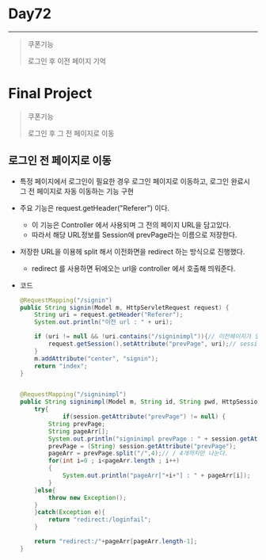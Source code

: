# Day72

---

> 쿠폰기능 
>
> 로그인 후 이전 페이지 기억 

# Final Project

>쿠폰기능 
>
>로그인 후 그 전 페이지로 이동

## 로그인 전 페이지로 이동 

- 특정 페이지에서 로그인이 필요한 경우 로그인 페이지로 이동하고, 로그인 완료시 그 전 페이지로 자동 이동하는 기능 구현 

- 주요 기능은 request.getHeader("Referer") 이다. 

  - 이 기능은 Controller 에서 사용되며 그 전의 페이지 URL을 담고있다.
  - 따라서 해당 URL정보를 Session에 prevPage라는 이름으로 저장한다. 

- 저장한 URL을 이용헤 split 해서 이전화면을 redirect 하는 방식으로 진행했다. 

  - redirect 를 사용하면 뒤에오는 url을 controller 에서 호출해 띄워준다. 

- 코드

  ```java
  @RequestMapping("/signin")
  public String signin(Model m, HttpServletRequest request) {
      String uri = request.getHeader("Referer");
      System.out.println("이전 url : " + uri);
  
      if (uri != null && !uri.contains("/signinimpl")){// 이전페이지가 있으면 실행 
          request.getSession().setAttribute("prevPage", uri);// session에 prevPage 변수에 이전페이지 url 기억 
      }
      m.addAttribute("center", "signin");
      return "index";
  }
  
  
  @RequestMapping("/signinimpl")
  public String signinimpl(Model m, String id, String pwd, HttpSession session) {
      try{
              if(session.getAttribute("prevPage") != null) {
          String prevPage;
          String pageArr[];
          System.out.println("signinimpl prevPage : " + session.getAttribute("prevPage"));
          prevPage = (String) session.getAttribute("prevPage");
          pageArr = prevPage.split("/",4);// / 4개까지만 나눈다.  
          for(int i=0 ; i<pageArr.length ; i++)
          {
              System.out.println("pageArr["+i+"] : " + pageArr[i]);
          }
      }else{
          throw new Exception();
      }
      }catch(Exception e){
          return "redirect:/loginfail";
      }
  
      return "redirect:/"+pageArr[pageArr.length-1];
  }
  ```

  
